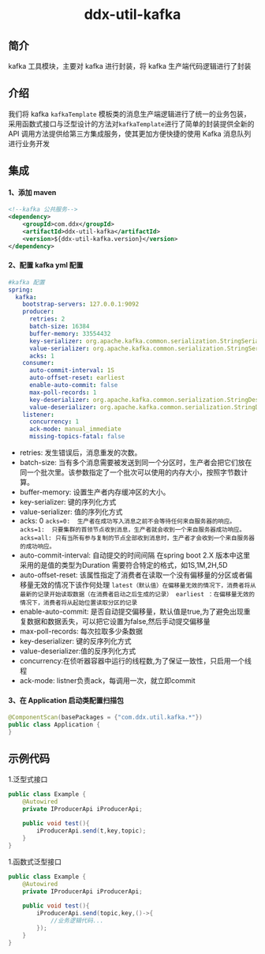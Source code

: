<h1 align="center">ddx-util-kafka</h1>

## 简介
kafka 工具模块，主要对 kafka 进行封装，将 kafka 生产端代码逻辑进行了封装

## 介绍
我们将 kafka `kafkaTemplate` 模板类的消息生产端逻辑进行了统一的业务包装，采用函数式接口与泛型设计的方法对`kafkaTemplate`进行了简单的封装提供全新的
API 调用方法提供给第三方集成服务，使其更加方便快捷的使用 Kafka 消息队列进行业务开发

## 集成
#### 1、添加 maven 
```xml
<!--kafka 公共服务-->
<dependency>
    <groupId>com.ddx</groupId>
    <artifactId>ddx-util-kafka</artifactId>
    <version>${ddx-util-kafka.version}</version>
</dependency>
```
#### 2、配置 kafka yml 配置
```yaml
#kafka 配置
spring:
  kafka:
    bootstrap-servers: 127.0.0.1:9092
    producer:
      retries: 2
      batch-size: 16384
      buffer-memory: 33554432
      key-serializer: org.apache.kafka.common.serialization.StringSerializer
      value-serializer: org.apache.kafka.common.serialization.StringSerializer
      acks: 1
    consumer:
      auto-commit-interval: 1S
      auto-offset-reset: earliest
      enable-auto-commit: false
      max-poll-records: 1
      key-deserializer: org.apache.kafka.common.serialization.StringDeserializer
      value-deserializer: org.apache.kafka.common.serialization.StringDeserializer
    listener:
      concurrency: 1
      ack-mode: manual_immediate
      missing-topics-fatal: false
```
- retries: 发生错误后，消息重发的次数。
- batch-size: 当有多个消息需要被发送到同一个分区时，生产者会把它们放在同一个批次里。该参数指定了一个批次可以使用的内存大小，按照字节数计算。
- buffer-memory: 设置生产者内存缓冲区的大小。
- key-serializer: 键的序列化方式
- value-serializer: 值的序列化方式
- acks: 0 
`acks=0:  生产者在成功写入消息之前不会等待任何来自服务器的响应。
acks=1:  只要集群的首领节点收到消息，生产者就会收到一个来自服务器成功响应。
acks=all: 只有当所有参与复制的节点全部收到消息时，生产者才会收到一个来自服务器的成功响应。`
- auto-commit-interval: 自动提交的时间间隔 在spring boot 2.X 版本中这里采用的是值的类型为Duration 需要符合特定的格式，如1S,1M,2H,5D
- auto-offset-reset: 该属性指定了消费者在读取一个没有偏移量的分区或者偏移量无效的情况下该作何处理
`latest（默认值）在偏移量无效的情况下，消费者将从最新的记录开始读取数据（在消费者启动之后生成的记录）
earliest ：在偏移量无效的情况下，消费者将从起始位置读取分区的记录`
- enable-auto-commit: 是否自动提交偏移量，默认值是true,为了避免出现重复数据和数据丢失，可以把它设置为false,然后手动提交偏移量
- max-poll-records: 每次拉取多少条数据
- key-deserializer: 键的反序列化方式
- value-deserializer:值的反序列化方式
- concurrency:在侦听器容器中运行的线程数,为了保证一致性，只启用一个线程
- ack-mode: listner负责ack，每调用一次，就立即commit

#### 3、在 Application 启动类配置扫描包
```java
@ComponentScan(basePackages = {"com.ddx.util.kafka.*"})
public class Application {
}
```
## 示例代码
1.泛型式接口
```java
public class Example {
    @Autowired
    private IProducerApi iProducerApi; 
    
    public void test(){
        iProducerApi.send(t,key,topic);
    }
}
```
1.函数式泛型接口
```java
public class Example {
    @Autowired
    private IProducerApi iProducerApi; 
    
    public void test(){
        iProducerApi.send(topic,key,()->{
            //业务逻辑代码...
        });
    }
}
```